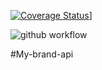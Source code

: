 [![Coverage Status](https://coveralls.io/repos/github/sostene12/my-brand-api/badge.svg?branch=develop)](https://coveralls.io/repos/github/sostene12/my-brand-api/badge.svg?branch=develop)]

![github workflow](https://github.com/github/docs/actions/workflows/main.yml/badge.svg)


#My-brand-api
